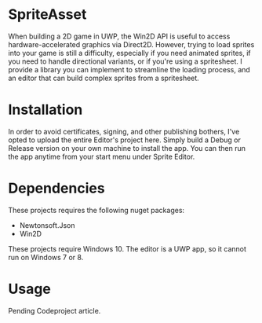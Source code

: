 # SpriteAsset

When building a 2D game in UWP, the Win2D API is useful to access hardware-accelerated graphics via Direct2D. However, trying to load sprites into your game is still a difficulty, especially if you need animated sprites, if you need to handle directional variants, or if you're using a spritesheet. I provide a library you can implement to streamline the loading process, and an editor that can build complex sprites from a spritesheet.

# Installation

In order to avoid certificates, signing, and other publishing bothers, I've opted to upload the entire Editor's project here. Simply build a Debug or Release version on your own machine to install the app. You can then run the app anytime from your start menu under Sprite Editor.

# Dependencies

These projects requires the following nuget packages:
- Newtonsoft.Json
- Win2D

These projects require Windows 10. The editor is a UWP app, so it cannot run on Windows 7 or 8.

# Usage

Pending Codeproject article.
